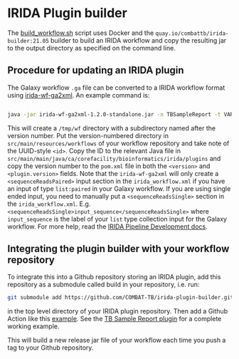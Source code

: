 # IRIDA Plugin builder

The [build_workflow.sh](build_workflow.sh) script uses Docker and the
`quay.io/combattb/irida-builder:21.05` builder to build an IRIDA workflow
and copy the resulting jar to the output directory as specified
on the command line.

## Procedure for updating an IRIDA plugin

The Galaxy workflow `.ga` file can be converted to a IRIDA workflow format using [irida-wf-ga2xml](https://github.com/phac-nml/irida-wf-ga2xml). An example command is:

```bash

java -jar irida-wf-ga2xml-1.2.0-standalone.jar -n TBSampleReport -t VARIANT_CALLING -W 0.4.1 -o /tmp/wf -i Galaxy-Workflow.ga
```

This will create a `/tmp/wf` directory with a subdirectory named after the version number. Put the version-numbered directory in
`src/main/resources/workflows` of your workflow repository and take note of the UUID-style `<id>`. Copy the ID to the 
relevant Java file in `src/main/main/java/ca/corefacility/bioinformatics/irida/plugins` and copy the version number to the
`pom.xml` file in both the `<version>` and `<plugin.version>` fields. Note that the `irida-wf-ga2xml` will only create a 
`<sequenceReadsPaired>` input section in the `irida_workflow.xml` if you have an input of type `list:paired` in your
Galaxy workflow. If you are using single ended input, you need to manually put a `<sequenceReadsSingle>` section in the
`irida_workflow.xml`. E.g. `<sequenceReadsSingle>input_sequence</sequenceReadsSingle>` where `input_sequence` is the label
of your `list` type collection input for the Galaxy workflow. For more help, read the [IRIDA Pipeline Development docs](https://phac-nml.github.io/irida-documentation/developer/tools/pipelines/).

## Integrating the plugin builder with your workflow repository

To integrate this into a Github repository storing an IRIDA plugin, add this repository as a submodule called build in your repository, i.e. run:

```bash
git submodule add https://github.com/COMBAT-TB/irida-plugin-builder.git build
```

in the top level directory of your IRIDA plugin repository. Then add a Github Action like this [example](https://github.com/COMBAT-TB/irida-plugin-tb-sample-report/blob/main/.github/workflows/tb-sample-report-pipeline-plugin.yml). See the [TB Sample Report plugin](https://github.com/COMBAT-TB/irida-plugin-tb-sample-report) for a complete working example.

This will build a new release jar file of your workflow each time you push a tag to your Github repository.

